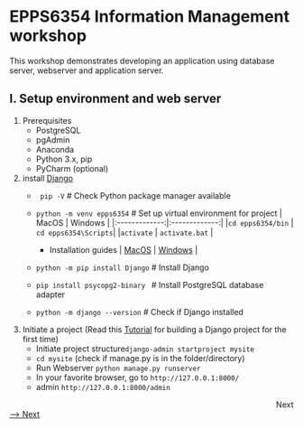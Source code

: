 # EPPS6354 Information Management workshop

This workshop demonstrates developing an application using database server, webserver and application server.

## I. Setup environment and web server

1. Prerequisites
    * PostgreSQL
    * pgAdmin
    * Anaconda
    * Python 3.x, pip
    * PyCharm (optional)
2. install [Django](https://docs.djangoproject.com/en/3.0/intro/install/)
    * ``` pip -V``` # Check Python package manager available
    * ```python -m venv epps6354``` # Set up virtual environment for project
       | MacOS         | Windows   | 
      |:-------------:|:-------------:| 
      |```cd epps6354/bin``` | ```cd epps6354\Scripts```|
      |```activate```        | ```activate.bat```       |
  
      * Installation guides
      | [MacOS](https://docs.djangoproject.com/en/3.2/topics/install/)         | [Windows](https://docs.djangoproject.com/en/3.2/howto/windows/)   | 
      
    * ```python -m pip install Django``` # Install Django
    * ```pip install psycopg2-binary ``` # Install PostgreSQL database adapter
    * ```python -m django --version```  # Check if Django installed
3. Initiate a project (Read this [Tutorial](https://docs.djangoproject.com/en/3.0/intro/tutorial01/) for building a Django project for the first time)
    * Initiate project structure``` django-admin startproject mysite ```
    * ``` cd mysite ``` (check if manage.py is in the folder/directory)
    * Run Webserver ``` python manage.py runserver ```
    * In your favorite browser, go to ``` http://127.0.0.1:8000/ ``` 
    * admin ``` http://127.0.0.1:8000/admin ```
<div align="right">Next</div>

<div style="text-align: justify"><a href="https://github.com/datageneration/informationmanagement/blob/master/workshop/ApplicationDevelopment/2-connect-database.md">--> Next</a></div>
